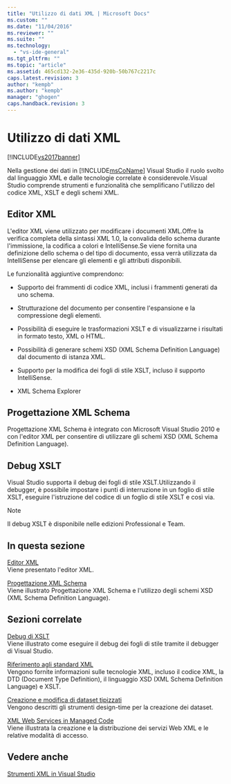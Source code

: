 ```yaml
---
title: "Utilizzo di dati XML | Microsoft Docs"
ms.custom: ""
ms.date: "11/04/2016"
ms.reviewer: ""
ms.suite: ""
ms.technology: 
  - "vs-ide-general"
ms.tgt_pltfrm: ""
ms.topic: "article"
ms.assetid: 465cd132-2e36-435d-920b-50b767c2217c
caps.latest.revision: 3
author: "kempb"
ms.author: "kempb"
manager: "ghogen"
caps.handback.revision: 3
---
```

# Utilizzo di dati XML
[!INCLUDE[vs2017banner](../code-quality/includes/vs2017banner.md)]

Nella gestione dei dati in [!INCLUDE[msCoName](../xml-tools/includes/msconame_md.md)] Visual Studio il ruolo svolto dal linguaggio XML e dalle tecnologie correlate è considerevole.Visual Studio comprende strumenti e funzionalità che semplificano l'utilizzo del codice XML, XSLT e degli schemi XML.  
  
## Editor XML  
 L'editor XML viene utilizzato per modificare i documenti XML.Offre la verifica completa della sintassi XML 1.0, la convalida dello schema durante l'immissione, la codifica a colori e IntelliSense.Se viene fornita una definizione dello schema o del tipo di documento, essa verrà utilizzata da IntelliSense per elencare gli elementi e gli attributi disponibili.  
  
 Le funzionalità aggiuntive comprendono:  
  
-   Supporto dei frammenti di codice XML, inclusi i frammenti generati da uno schema.  
  
-   Strutturazione del documento per consentire l'espansione e la compressione degli elementi.  
  
-   Possibilità di eseguire le trasformazioni XSLT e di visualizzarne i risultati in formato testo, XML o HTML.  
  
-   Possibilità di generare schemi XSD \(XML Schema Definition Language\) dal documento di istanza XML.  
  
-   Supporto per la modifica dei fogli di stile XSLT, incluso il supporto IntelliSense.  
  
-   XML Schema Explorer  
  
## Progettazione XML Schema  
 Progettazione XML Schema è integrato con Microsoft Visual Studio 2010 e con l'editor XML per consentire di utilizzare gli schemi XSD \(XML Schema Definition Language\).  
  
## Debug XSLT  
 Visual Studio supporta il debug dei fogli di stile XSLT.Utilizzando il debugger, è possibile impostare i punti di interruzione in un foglio di stile XSLT, eseguire l'istruzione del codice di un foglio di stile XSLT e così via.  
  
> [!NOTE]
>  Il debug XSLT è disponibile nelle edizioni Professional e Team.  
  
## In questa sezione  
 [Editor XML](../xml-tools/xml-editor.md)  
 Viene presentato l'editor XML.  
  
 [Progettazione XML Schema](../xml-tools/xml-schema-designer.md)  
 Viene illustrato Progettazione XML Schema e l'utilizzo degli schemi XSD \(XML Schema Definition Language\).  
  
## Sezioni correlate  
 [Debug di XSLT](../xml-tools/debugging-xslt.md)  
 Viene illustrato come eseguire il debug dei fogli di stile tramite il debugger di Visual Studio.  
  
 [Riferimento agli standard XML](http://msdn.microsoft.com/it-it/79c78508-c9d0-423a-a00f-672e855de401)  
 Vengono fornite informazioni sulle tecnologie XML, incluso il codice XML, la DTD \(Document Type Definition\), il linguaggio XSD \(XML Schema Definition Language\) e XSLT.  
  
 [Creazione e modifica di dataset tipizzati](../data-tools/creating-and-editing-typed-datasets.md)  
 Vengono descritti gli strumenti design\-time per la creazione dei dataset.  
  
 [XML Web Services in Managed Code](http://msdn.microsoft.com/it-it/c9a7dc25-3e68-4723-bfb7-de4320830196)  
 Viene illustrata la creazione e la distribuzione dei servizi Web XML e le relative modalità di accesso.  
  
## Vedere anche  
 [Strumenti XML in Visual Studio](../xml-tools/xml-tools-in-visual-studio.md)
